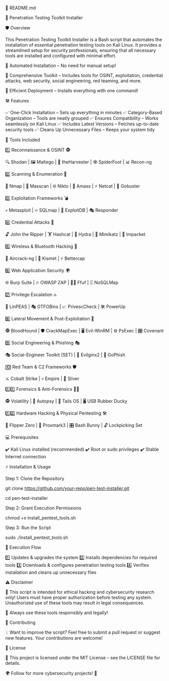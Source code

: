 📌 README.md

🚀 Penetration Testing Toolkit Installer

🛡️ Overview

This Penetration Testing Toolkit Installer is a Bash script that automates the installation of essential penetration testing tools on Kali Linux. It provides a streamlined setup for security professionals, ensuring that all necessary tools are installed and configured with minimal effort.

🔹 Automated Installation – No need for manual setup!

🔹 Comprehensive Toolkit – Includes tools for OSINT, exploitation, credential attacks, web security, social engineering, red teaming, and more.

🔹 Efficient Deployment – Installs everything with one command!

🛠️ Features

✅ One-Click Installation – Sets up everything in minutes
✅ Category-Based Organization – Tools are neatly grouped
✅ Ensures Compatibility – Works seamlessly on Kali Linux
✅ Includes Latest Versions – Fetches up-to-date security tools
✅ Cleans Up Unnecessary Files – Keeps your system tidy

📂 Tools Included

1️⃣ Reconnaissance & OSINT 🕵️

🔍 Shodan | 🖼️ Maltego | 🔦 theHarvester | 🕸️ SpiderFoot | 📊 Recon-ng

2️⃣ Scanning & Enumeration 📡

📡 Nmap | 🚀 Masscan | 🌐 Nikto | 🔭 Amass | ⚡ Netcat | 🔎 Gobuster

3️⃣ Exploitation Frameworks 💣

💀 Metasploit | 🔥 SQLmap | 🎯 ExploitDB | 🎭 Responder

4️⃣ Credential Attacks 🔑

🔓 John the Ripper | 🏋️ Hashcat | 🌊 Hydra | 🎩 Mimikatz | 🔗 Impacket

5️⃣ Wireless & Bluetooth Hacking 📶

📡 Aircrack-ng | 📡 Kismet | ⚡ Bettercap

6️⃣ Web Application Security 🌍

🌐 Burp Suite | 🔥 OWASP ZAP | 🏴‍☠️ Ffuf | 🗄️ NoSQLMap

7️⃣ Privilege Escalation 🔝

🔺 LinPEAS | 🎭 GTFOBins | 📈 PrivescCheck | 🛠️ PowerUp

8️⃣ Lateral Movement & Post-Exploitation 🔀

🕵️ BloodHound | 🛡️ CrackMapExec | 🖥️ Evil-WinRM | ⚙️ PsExec | 🎛️ Covenant

9️⃣ Social Engineering & Phishing 🎭

🎭 Social-Engineer Toolkit (SET) | 🎣 Evilginx2 | 📧 GoPhish

🔟 Red Team & C2 Frameworks 🛡️

⚔️ Cobalt Strike | 💀 Empire | 🦊 Sliver

1️⃣1️⃣ Forensics & Anti-Forensics 🕵️‍♂️

🕵️ Volatility | 📂 Autopsy | 🔦 Tails OS | 🖥️ USB Rubber Ducky

1️⃣2️⃣ Hardware Hacking & Physical Pentesting 🛠️

🐬 Flipper Zero | 🔑 Proxmark3 | 🎛️ Bash Bunny | 🔓 Lockpicking Set

💻 Prerequisites

✔️ Kali Linux installed (recommended)
✔️ Root or sudo privileges
✔️ Stable Internet connection

⚡ Installation & Usage

Step 1: Clone the Repository

git clone https://github.com/your-repo/pen-test-installer.git

cd pen-test-installer

Step 2: Grant Execution Permissions

chmod +x install_pentest_tools.sh

Step 3: Run the Script

sudo ./install_pentest_tools.sh

🔄 Execution Flow

1️⃣ Updates & upgrades the system
2️⃣ Installs dependencies for required tools
3️⃣ Downloads & configures penetration testing tools
4️⃣ Verifies installation and cleans up unnecessary files

⚠️ Disclaimer

🚨 This script is intended for ethical hacking and cybersecurity research only! Users must have proper authorization before testing any system. Unauthorized use of these tools may result in legal consequences.

🔹 Always use these tools responsibly and legally!

🤝 Contributing

💡 Want to improve the script? Feel free to submit a pull request or suggest new features. Your contributions are welcome!

📜 License

📝 This project is licensed under the MIT License – see the LICENSE file for details.

🌍 Follow for more cybersecurity projects! 🚀
